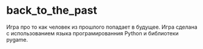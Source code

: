 # back_to_the_past
Игра про то как человек из прошлого попадает в будущее. Игра сделана с использованием языка програмированния Python и библиотеки pygame.
